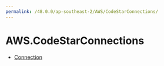 ```yaml
---
permalink: /48.0.0/ap-southeast-2/AWS/CodeStarConnections/
---
```


# AWS.CodeStarConnections



* [Connection](Connection.md)